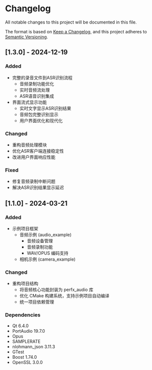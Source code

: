 # Changelog

All notable changes to this project will be documented in this file.

The format is based on [Keep a Changelog](https://keepachangelog.com/en/1.0.0/),
and this project adheres to [Semantic Versioning](https://semver.org/spec/v2.0.0.html).

## [1.3.0] - 2024-12-19

### Added
- 完整的录音文件到ASR识别流程
  - 音频录制功能优化
  - 实时音频流处理
  - ASR语音识别集成
- 界面流式显示功能
  - 实时文字显示ASR识别结果
  - 音频包完整识别显示
  - 用户界面优化和现代化

### Changed
- 重构音频处理模块
- 优化ASR客户端连接稳定性
- 改进用户界面响应性能

### Fixed
- 修复音频录制中断问题
- 解决ASR识别结果显示延迟

## [1.1.0] - 2024-03-21

### Added
- 示例项目框架
  - 音频示例 (audio_example)
    - 音频设备管理
    - 音频录制功能
    - WAV/OPUS 编码支持
  - 相机示例 (camera_example)

### Changed
- 重构项目结构
  - 将音频核心功能封装为 perfx_audio 库
  - 优化 CMake 构建系统，支持示例项目自动编译
  - 统一项目依赖管理


### Dependencies
- Qt 6.4.0
- PortAudio 19.7.0
- Opus
- SAMPLERATE
- nlohmann_json 3.11.3
- GTest
- Boost 1.74.0
- OpenSSL 3.0.0


[1.0.0]: https://github.com/yourusername/perfxagent-app/releases/tag/v1.0.0 
